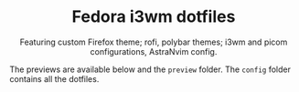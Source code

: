 <div align="center">

# Fedora i3wm dotfiles
Featuring custom Firefox theme; rofi, polybar themes; i3wm and picom configurations, AstraNvim config. 

</div>

The previews are available below and the `preview` folder. The `config` folder contains all the dotfiles.

